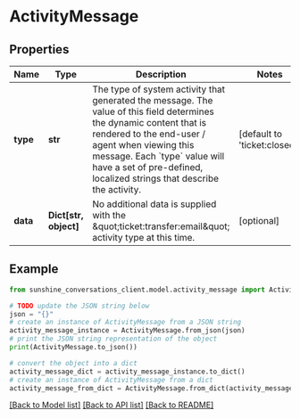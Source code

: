 # ActivityMessage


## Properties

Name | Type | Description | Notes
------------ | ------------- | ------------- | -------------
**type** | **str** | The type of system activity that generated the message. The value of this field determines the dynamic content that is rendered to the end-user / agent when viewing this message. Each &#x60;type&#x60; value will have a set of pre-defined, localized strings that describe the activity. | [default to 'ticket:closed']
**data** | **Dict[str, object]** | No additional data is supplied with the \&quot;ticket:transfer:email\&quot; activity type at this time. | [optional] 

## Example

```python
from sunshine_conversations_client.model.activity_message import ActivityMessage

# TODO update the JSON string below
json = "{}"
# create an instance of ActivityMessage from a JSON string
activity_message_instance = ActivityMessage.from_json(json)
# print the JSON string representation of the object
print(ActivityMessage.to_json())

# convert the object into a dict
activity_message_dict = activity_message_instance.to_dict()
# create an instance of ActivityMessage from a dict
activity_message_from_dict = ActivityMessage.from_dict(activity_message_dict)
```
[[Back to Model list]](../README.md#documentation-for-models) [[Back to API list]](../README.md#documentation-for-api-endpoints) [[Back to README]](../README.md)


